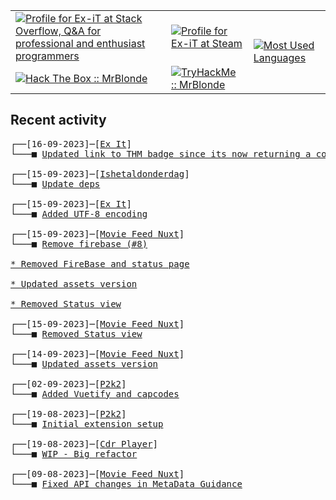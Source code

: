 <table>
    <tr>
        <td>
            <a href="https://stackoverflow.com/users/3351720/ex-it">
                <img alt="Profile for Ex-iT at Stack Overflow, Q&amp;A for professional and enthusiast programmers" src="https://stackoverflow.com/users/flair/3351720.png?theme=dark" />
            </a>
        </td>
        <td>
            <a href="https://steamcommunity.com/id/Ex-iT">
                <img alt="Profile for Ex-iT at Steam" src="https://steamcommunity-a.akamaihd.net/public/shared/images/header/globalheader_logo.png" />
            </a>
        </td>
        <td rowspan="2">
            <a href="https://github.com/Ex-iT/">
                <img alt="Most Used Languages" src="https://github-readme-stats.vercel.app/api/top-langs/?username=ex-it&layout=compact&theme=algolia" />
            </a>
        </td>
    </tr>
    <tr>
        <td>
            <a href="https://app.hackthebox.eu/profile/169430">
                <img alt="Hack The Box :: MrBlonde" src="https://www.hackthebox.eu/badge/image/169430" />
            </a>
        </td>
        <td>
            <a href="https://tryhackme.com/p/MrBlonde/">
                <img alt="TryHackMe :: MrBlonde" src="https://tryhackme-badges.s3.amazonaws.com/MrBlonde.png" />
            </a>
        </td>
    </tr>
</table>

<h2>Recent activity</h2>

<pre>
┌──[16-09-2023]─[<a href="https://github.com/Ex-iT/Ex-iT">Ex It</a>]
└───■ <a href="https://github.com/Ex-iT/Ex-iT/commit/1fa3ba19f65ee0a49dc450867beb09beea9ca144">Updated link to THM badge since its now returning a content-type of image/png</a><br />
┌──[15-09-2023]─[<a href="https://github.com/Ex-iT/ishetaldonderdag">Ishetaldonderdag</a>]
└───■ <a href="https://github.com/Ex-iT/ishetaldonderdag/commit/54d692a4fcb3b25b875c404f7349de9ce098eace">Update deps</a><br />
┌──[15-09-2023]─[<a href="https://github.com/Ex-iT/Ex-iT">Ex It</a>]
└───■ <a href="https://github.com/Ex-iT/Ex-iT/commit/e874a7d035e4ba328fd432349bc9a8c044fcb2ad">Added UTF-8 encoding</a><br />
┌──[15-09-2023]─[<a href="https://github.com/Ex-iT/movie-feed-nuxt">Movie Feed Nuxt</a>]
└───■ <a href="https://github.com/Ex-iT/movie-feed-nuxt/commit/3b1269aae341a3cd099fe4c71716faa5f6281176">Remove firebase (#8)

* Removed FireBase and status page

* Updated assets version

* Removed Status view</a><br />
┌──[15-09-2023]─[<a href="https://github.com/Ex-iT/movie-feed-nuxt">Movie Feed Nuxt</a>]
└───■ <a href="https://github.com/Ex-iT/movie-feed-nuxt/commit/fdefabb919a78803ad1e0562862a61f3b43a95cc">Removed Status view</a><br />
┌──[14-09-2023]─[<a href="https://github.com/Ex-iT/movie-feed-nuxt">Movie Feed Nuxt</a>]
└───■ <a href="https://github.com/Ex-iT/movie-feed-nuxt/commit/3ec44da0146a30aaa05926be78f75af9e655e1a5">Updated assets version</a><br />
┌──[02-09-2023]─[<a href="https://github.com/Ex-iT/P2K2">P2k2</a>]
└───■ <a href="https://github.com/Ex-iT/P2K2/commit/f44ee6fe44e28dc86255d7c6573497e89cf51c19">Added Vuetify and capcodes</a><br />
┌──[19-08-2023]─[<a href="https://github.com/Ex-iT/P2K2">P2k2</a>]
└───■ <a href="https://github.com/Ex-iT/P2K2/commit/1de56328b271e17b22f68857ad1c51e2e2cbe4d7">Initial extension setup</a><br />
┌──[19-08-2023]─[<a href="https://github.com/Ex-iT/CDR-Player">Cdr Player</a>]
└───■ <a href="https://github.com/Ex-iT/CDR-Player/commit/87d51961b291bda8ff623c8408c4cc4638f3354f">WIP - Big refactor</a><br />
┌──[09-08-2023]─[<a href="https://github.com/Ex-iT/movie-feed-nuxt">Movie Feed Nuxt</a>]
└───■ <a href="https://github.com/Ex-iT/movie-feed-nuxt/commit/0cf1815ae79263b1d717919a07542eb793ce1c5b">Fixed API changes in MetaData Guidance</a><br />
</pre>